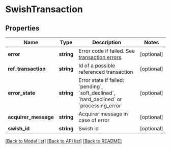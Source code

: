# SwishTransaction

## Properties
 Name                 | Type       | Description                                                                                                                      | Notes      
----------------------|------------|----------------------------------------------------------------------------------------------------------------------------------|------------
 **error**            | **string** | Error code if failed. See [transaction errors](https://reference.reepay.com/api/#transaction-errors).                            | [optional] 
 **ref_transaction**  | **string** | Id of a possible referenced transaction                                                                                          | [optional] 
 **error_state**      | **string** | Error state if failed: &#x60;pending&#x60;, &#x60;soft_declined&#x60;, &#x60;hard_declined&#x60; or &#x60;processing_error&#x60; | [optional] 
 **acquirer_message** | **string** | Acquirer message in case of error                                                                                                | [optional] 
 **swish_id**         | **string** | Swish id                                                                                                                         | [optional] 

[[Back to Model list]](../../README.md#documentation-for-models) [[Back to API list]](../../README.md#documentation-for-api-endpoints) [[Back to README]](../../README.md)


